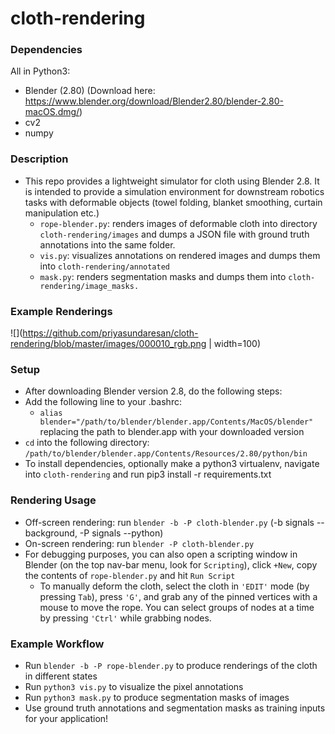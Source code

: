 # cloth-rendering

### Dependencies
All in Python3:
* Blender (2.80) (Download here: https://www.blender.org/download/Blender2.80/blender-2.80-macOS.dmg/)
* cv2
* numpy

### Description
* This repo provides a lightweight simulator for cloth using Blender 2.8. It is intended to provide a simulation environment for downstream robotics tasks with deformable objects (towel folding, blanket smoothing, curtain manipulation etc.)
  * `rope-blender.py`: renders images of deformable cloth into directory `cloth-rendering/images` and dumps a JSON file with ground truth annotations into the same folder.
  * `vis.py`: visualizes annotations on rendered images and dumps them into `cloth-rendering/annotated`
  * `mask.py`: renders segmentation masks and dumps them into `cloth-rendering/image_masks.` 
  
### Example Renderings
![](https://github.com/priyasundaresan/cloth-rendering/blob/master/images/000010_rgb.png | width=100)

### Setup
* After downloading Blender version 2.8, do the following steps:
* Add the following line to your .bashrc: 
  * `alias blender="/path/to/blender/blender.app/Contents/MacOS/blender"` replacing the path to blender.app with your downloaded version
* `cd` into the following directory: `/path/to/blender/blender.app/Contents/Resources/2.80/python/bin`
* To install dependencies, optionally make a python3 virtualenv, navigate into `cloth-rendering` and run pip3 install -r requirements.txt

### Rendering Usage
* Off-screen rendering: run `blender -b -P cloth-blender.py` (-b signals --background, -P signals --python)
* On-screen rendering: run `blender -P cloth-blender.py`
* For debugging purposes, you can also open a scripting window in Blender (on the top nav-bar menu, look for `Scripting`), click `+New`, copy the contents of `rope-blender.py` and hit `Run Script`
  * To manually deform the cloth, select the cloth in `'EDIT'` mode (by pressing `Tab`), press `'G'`, and grab any of the pinned vertices with a mouse to move the rope. You can select groups of nodes at a time by pressing `'Ctrl'` while grabbing nodes.

### Example Workflow
* Run `blender -b -P rope-blender.py` to produce renderings of the cloth in different states
* Run `python3 vis.py` to visualize the pixel annotations
* Run `python3 mask.py` to produce segmentation masks of images
* Use ground truth annotations and segmentation masks as training inputs for your application!
